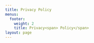 ```yaml
---
title: Privacy Policy
menus:
  footer:
    weight: 2
    title: Privacy<span> Policy</span>
layout: page
---
```

